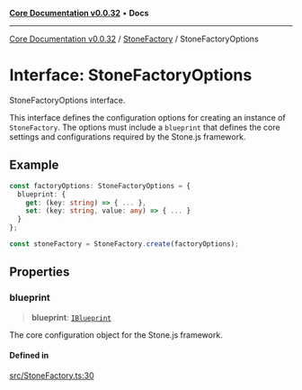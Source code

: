 [**Core Documentation v0.0.32**](../../README.md) • **Docs**

***

[Core Documentation v0.0.32](../../modules.md) / [StoneFactory](../README.md) / StoneFactoryOptions

# Interface: StoneFactoryOptions

StoneFactoryOptions interface.

This interface defines the configuration options for creating an instance of `StoneFactory`.
The options must include a `blueprint` that defines the core settings and configurations
required by the Stone.js framework.

## Example

```typescript
const factoryOptions: StoneFactoryOptions = {
  blueprint: {
    get: (key: string) => { ... },
    set: (key: string, value: any) => { ... }
  }
};

const stoneFactory = StoneFactory.create(factoryOptions);
```

## Properties

### blueprint

> **blueprint**: [`IBlueprint`](../../definitions/type-aliases/IBlueprint.md)

The core configuration object for the Stone.js framework.

#### Defined in

[src/StoneFactory.ts:30](https://github.com/stonemjs/core/blob/59c27bdae04e7adc72d7c3e25cee704d5e04ce0c/src/StoneFactory.ts#L30)
